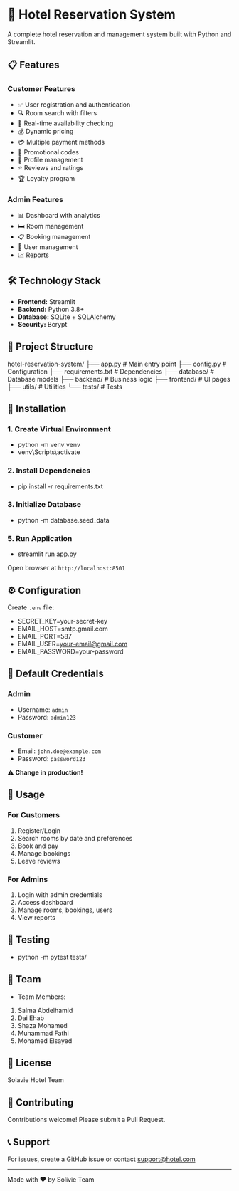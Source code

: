 # 🏨 Hotel Reservation System

A complete hotel reservation and management system built with Python and Streamlit.

## 📋 Features

### Customer Features
- ✅ User registration and authentication
- 🔍 Room search with filters
- 📅 Real-time availability checking
- 💰 Dynamic pricing
- 💳 Multiple payment methods
- 🎁 Promotional codes
- 👤 Profile management
- ⭐ Reviews and ratings
- 🏆 Loyalty program

### Admin Features
- 📊 Dashboard with analytics
- 🛏️ Room management
- 📋 Booking management
- 👥 User management
- 📈 Reports

## 🛠 Technology Stack

- **Frontend:** Streamlit
- **Backend:** Python 3.8+
- **Database:** SQLite + SQLAlchemy
- **Security:** Bcrypt

## 📁 Project Structure
hotel-reservation-system/
├── app.py # Main entry point
├── config.py # Configuration
├── requirements.txt # Dependencies
├── database/ # Database models
├── backend/ # Business logic
├── frontend/ # UI pages
├── utils/ # Utilities
└── tests/ # Tests

## 🚀 Installation

### 1. Create Virtual Environment
- python -m venv venv
- venv\Scripts\activate

### 2. Install Dependencies
- pip install -r requirements.txt


### 3. Initialize Database
- python -m database.seed_data


### 5. Run Application
- streamlit run app.py


Open browser at `http://localhost:8501`

## ⚙️ Configuration

Create `.env` file:
- SECRET_KEY=your-secret-key
- EMAIL_HOST=smtp.gmail.com
- EMAIL_PORT=587
- EMAIL_USER=your-email@gmail.com
- EMAIL_PASSWORD=your-password


## 🔑 Default Credentials

### Admin
- Username: `admin`
- Password: `admin123`

### Customer
- Email: `john.doe@example.com`
- Password: `password123`

**⚠️ Change in production!**

## 📖 Usage

### For Customers
1. Register/Login
2. Search rooms by date and preferences
3. Book and pay
4. Manage bookings
5. Leave reviews

### For Admins
1. Login with admin credentials
2. Access dashboard
3. Manage rooms, bookings, users
4. View reports

## 🧪 Testing
- python -m pytest tests/


## 👥 Team

- Team Members: 
1. Salma Abdelhamid 
2. Dai Ehab 
3. Shaza Mohamed 
4. Muhammad Fathi 
5. Mohamed Elsayed

## 📄 License

Solavie Hotel Team

## 🤝 Contributing

Contributions welcome! Please submit a Pull Request.

## 📞 Support

For issues, create a GitHub issue or contact support@hotel.com

---

Made with ❤️ by Solivie Team

